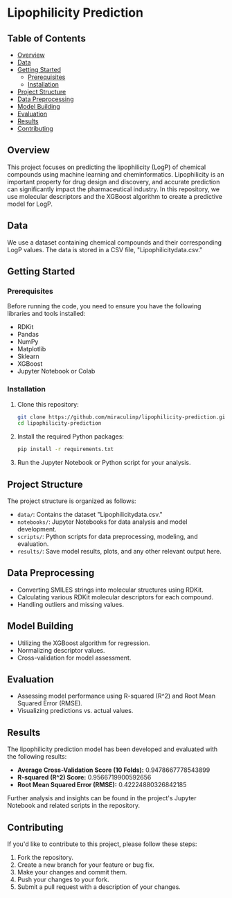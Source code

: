 
# Lipophilicity Prediction

## Table of Contents

- [Overview](#overview)
- [Data](#data)
- [Getting Started](#getting-started)
  - [Prerequisites](#prerequisites)
  - [Installation](#installation)
- [Project Structure](#project-structure)
- [Data Preprocessing](#data-preprocessing)
- [Model Building](#model-building)
- [Evaluation](#evaluation)
- [Results](#results)
- [Contributing](#contributing)

## Overview

This project focuses on predicting the lipophilicity (LogP) of chemical compounds using machine learning and cheminformatics. Lipophilicity is an important property for drug design and discovery, and accurate prediction can significantly impact the pharmaceutical industry. In this repository, we use molecular descriptors and the XGBoost algorithm to create a predictive model for LogP.

## Data

We use a dataset containing chemical compounds and their corresponding LogP values. The data is stored in a CSV file, "Lipophilicitydata.csv."

## Getting Started

### Prerequisites

Before running the code, you need to ensure you have the following libraries and tools installed:

- RDKit
- Pandas
- NumPy
- Matplotlib
- Sklearn
- XGBoost
- Jupyter Notebook or Colab

### Installation

1. Clone this repository:

   ```bash
   git clone https://github.com/miraculinp/lipophilicity-prediction.git
   cd lipophilicity-prediction
   ```

2. Install the required Python packages:

   ```bash
   pip install -r requirements.txt
   ```

3. Run the Jupyter Notebook or Python script for your analysis.

## Project Structure

The project structure is organized as follows:

- `data/`: Contains the dataset "Lipophilicitydata.csv."
- `notebooks/`: Jupyter Notebooks for data analysis and model development.
- `scripts/`: Python scripts for data preprocessing, modeling, and evaluation.
- `results/`: Save model results, plots, and any other relevant output here.

## Data Preprocessing

- Converting SMILES strings into molecular structures using RDKit.
- Calculating various RDKit molecular descriptors for each compound.
- Handling outliers and missing values.

## Model Building

- Utilizing the XGBoost algorithm for regression.
- Normalizing descriptor values.
- Cross-validation for model assessment.

## Evaluation

- Assessing model performance using R-squared (R^2) and Root Mean Squared Error (RMSE).
- Visualizing predictions vs. actual values.

## Results

The lipophilicity prediction model has been developed and evaluated with the following results:

- **Average Cross-Validation Score (10 Folds):** 0.9478667778543899
- **R-squared (R^2) Score:** 0.9566719900592656
- **Root Mean Squared Error (RMSE):** 0.42224880326842185


Further analysis and insights can be found in the project's Jupyter Notebook and related scripts in the repository.


## Contributing

If you'd like to contribute to this project, please follow these steps:

1. Fork the repository.
2. Create a new branch for your feature or bug fix.
3. Make your changes and commit them.
4. Push your changes to your fork.
5. Submit a pull request with a description of your changes.
